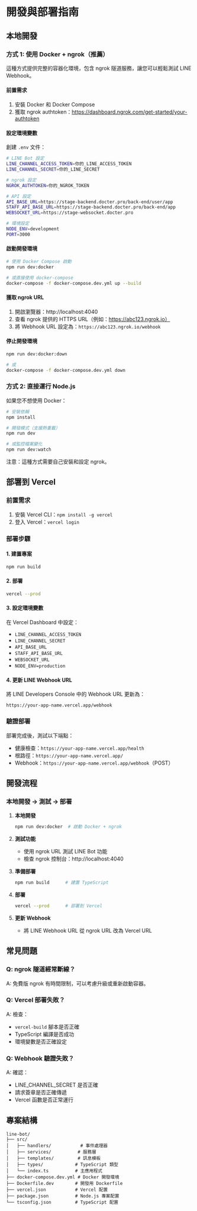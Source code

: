 # 開發與部署指南

## 本地開發

### 方式 1: 使用 Docker + ngrok（推薦）

這種方式提供完整的容器化環境，包含 ngrok 隧道服務，讓您可以輕鬆測試 LINE Webhook。

#### 前置需求
1. 安裝 Docker 和 Docker Compose
2. 獲取 ngrok authtoken：https://dashboard.ngrok.com/get-started/your-authtoken

#### 設定環境變數
創建 `.env` 文件：
```bash
# LINE Bot 設定
LINE_CHANNEL_ACCESS_TOKEN=你的_LINE_ACCESS_TOKEN
LINE_CHANNEL_SECRET=你的_LINE_SECRET

# ngrok 設定
NGROK_AUTHTOKEN=你的_NGROK_TOKEN

# API 設定
API_BASE_URL=https://stage-backend.docter.pro/back-end/user/app
STAFF_API_BASE_URL=https://stage-backend.docter.pro/back-end/app
WEBSOCKET_URL=https://stage-websocket.docter.pro

# 環境設定
NODE_ENV=development
PORT=3000
```

#### 啟動開發環境
```bash
# 使用 Docker Compose 啟動
npm run dev:docker

# 或直接使用 docker-compose
docker-compose -f docker-compose.dev.yml up --build
```

#### 獲取 ngrok URL
1. 開啟瀏覽器：http://localhost:4040
2. 查看 ngrok 提供的 HTTPS URL（例如：https://abc123.ngrok.io）
3. 將 Webhook URL 設定為：`https://abc123.ngrok.io/webhook`

#### 停止開發環境
```bash
npm run dev:docker:down

# 或
docker-compose -f docker-compose.dev.yml down
```

### 方式 2: 直接運行 Node.js

如果您不想使用 Docker：

```bash
# 安裝依賴
npm install

# 開發模式（支援熱重載）
npm run dev

# 或監控檔案變化
npm run dev:watch
```

注意：這種方式需要自己安裝和設定 ngrok。

## 部署到 Vercel

### 前置需求
1. 安裝 Vercel CLI：`npm install -g vercel`
2. 登入 Vercel：`vercel login`

### 部署步驟

#### 1. 建置專案
```bash
npm run build
```

#### 2. 部署
```bash
vercel --prod
```

#### 3. 設定環境變數
在 Vercel Dashboard 中設定：
- `LINE_CHANNEL_ACCESS_TOKEN`
- `LINE_CHANNEL_SECRET`
- `API_BASE_URL`
- `STAFF_API_BASE_URL`
- `WEBSOCKET_URL`
- `NODE_ENV=production`

#### 4. 更新 LINE Webhook URL
將 LINE Developers Console 中的 Webhook URL 更新為：
```
https://your-app-name.vercel.app/webhook
```

### 驗證部署

部署完成後，測試以下端點：

- 健康檢查：`https://your-app-name.vercel.app/health`
- 根路徑：`https://your-app-name.vercel.app/`
- Webhook：`https://your-app-name.vercel.app/webhook`（POST）

## 開發流程

### 本地開發 → 測試 → 部署

1. **本地開發**
   ```bash
   npm run dev:docker  # 啟動 Docker + ngrok
   ```

2. **測試功能**
   - 使用 ngrok URL 測試 LINE Bot 功能
   - 檢查 ngrok 控制台：http://localhost:4040

3. **準備部署**
   ```bash
   npm run build      # 建置 TypeScript
   ```

4. **部署**
   ```bash
   vercel --prod      # 部署到 Vercel
   ```

5. **更新 Webhook**
   - 將 LINE Webhook URL 從 ngrok URL 改為 Vercel URL

## 常見問題

### Q: ngrok 隧道經常斷線？
A: 免費版 ngrok 有時間限制，可以考慮升級或重新啟動容器。

### Q: Vercel 部署失敗？
A: 檢查：
- `vercel-build` 腳本是否正確
- TypeScript 編譯是否成功
- 環境變數是否正確設定

### Q: Webhook 驗證失敗？
A: 確認：
- LINE_CHANNEL_SECRET 是否正確
- 請求簽章是否正確傳遞
- Vercel 函數是否正常運行

## 專案結構

```
line-bot/
├── src/
│   ├── handlers/           # 事件處理器
│   ├── services/          # 服務層
│   ├── templates/         # 訊息模板
│   ├── types/            # TypeScript 類型
│   └── index.ts          # 主應用程式
├── docker-compose.dev.yml # Docker 開發環境
├── Dockerfile.dev        # 開發用 Dockerfile
├── vercel.json           # Vercel 配置
├── package.json          # Node.js 專案配置
└── tsconfig.json         # TypeScript 配置
```
